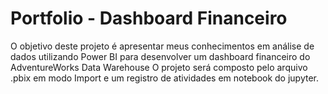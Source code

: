 # Portfolio - Dashboard Financeiro

O objetivo deste projeto é apresentar meus conhecimentos em análise de dados utilizando Power BI para desenvolver um dashboard financeiro do AdventureWorks Data Warehouse
O projeto será composto pelo arquivo .pbix em modo Import e um registro de atividades em notebook do jupyter.

